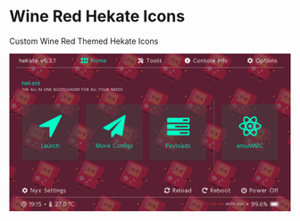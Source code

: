 # Wine Red Hekate Icons
Custom Wine Red Themed Hekate Icons

![alt text](https://github.com/Privcy/hekate_icons/blob/main/backgroundPreview.bmp?raw=true)

